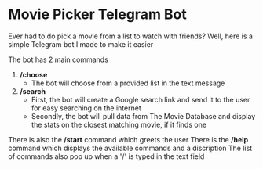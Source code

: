 # Movie Picker Telegram Bot

Ever had to do pick a movie from a list to watch with friends? Well, here is a simple Telegram bot I made to make it easier

The bot has 2 main commands
1. **/choose**
    - The bot will choose from a provided list in the text message
2. **/search**
   - First, the bot will create a Google search link and send it to the user for easy searching on the internet
   - Secondly, the bot will pull data from The Movie Database and display the stats on the closest matching movie, if it finds one
  
There is also the **/start** command which greets the user
There is the **/help** command which displays the available commands and a discription
The list of commands also pop up when a '/' is typed in the text field

